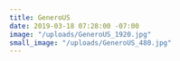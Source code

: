 ```yaml
---
title: GeneroUS
date: 2019-03-18 07:28:00 -07:00
image: "/uploads/GeneroUS_1920.jpg"
small_image: "/uploads/GeneroUS_480.jpg"
---
```


